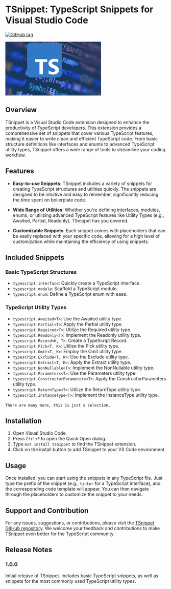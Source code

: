 # TSnippet: TypeScript Snippets for Visual Studio Code

[![GitHub tag](https://img.shields.io/github/tag/dirheimerb/tsnippet.svg?label=version)](1.0.0)

![TSnippet](./images/tslogo.jpeg)

## Overview

TSnippet is a Visual Studio Code extension designed to enhance the productivity of TypeScript developers. This extension provides a comprehensive set of snippets that cover various TypeScript features, making it easier to write clean and efficient TypeScript code. From basic structure definitions like interfaces and enums to advanced TypeScript utility types, TSnippet offers a wide range of tools to streamline your coding workflow.

## Features

- **Easy-to-use Snippets**: TSnippet includes a variety of snippets for creating TypeScript structures and utilities quickly. The snippets are designed to be intuitive and easy to remember, significantly reducing the time spent on boilerplate code.

- **Wide Range of Utilities**: Whether you're defining interfaces, modules, enums, or utilizing advanced TypeScript features like Utility Types (e.g., Awaited, Partial, Readonly), TSnippet has you covered.

- **Customizable Snippets**: Each snippet comes with placeholders that can be easily replaced with your specific code, allowing for a high level of customization while maintaining the efficiency of using snippets.

## Included Snippets

### Basic TypeScript Structures

- `typescript.interface`: Quickly create a TypeScript interface.
- `typescript.module`: Scaffold a TypeScript module.
- `typescript.enum`: Define a TypeScript enum with ease.

### TypeScript Utility Types

- `typescript.Awaited<T>`: Use the Awaited utility type.
- `typescript.Partial<T>`: Apply the Partial utility type.
- `typescript.Required<T>`: Utilize the Required utility type.
- `typescript.Readonly<T>`: Implement the Readonly utility type.
- `typescript.Record<K, T>`: Create a TypeScript Record.
- `typescript.Pick<T, K>`: Utilize the Pick utility type.
- `typescript.Omit<T, K>`: Employ the Omit utility type.
- `typescript.Exclude<T, K>`: Use the Exclude utility type.
- `typescript.Extract<T, K>`: Apply the Extract utility type.
- `typescript.NonNullable<T>`: Implement the NonNullable utility type.
- `typescript.Parameters<T>`: Use the Parameters utility type.
- `typescript.ConstructorParameters<T>`: Apply the ConstructorParameters utility type.
- `typescript.ReturnType<T>`: Utilize the ReturnType utility type.
- `typescript.InstanceType<T>`: Implement the InstanceType utility type.

`There are many more, this is just a selection.`

## Installation

1. Open Visual Studio Code.
2. Press `Ctrl+P` to open the Quick Open dialog.
3. Type `ext install tsnippet` to find the TSnippet extension.
4. Click on the install button to add TSnippet to your VS Code environment.

## Usage

Once installed, you can start using the snippets in any TypeScript file. Just type the prefix of the snippet (e.g., `tinter` for a TypeScript interface), and the corresponding code template will appear. You can then navigate through the placeholders to customize the snippet to your needs.

## Support and Contribution

For any issues, suggestions, or contributions, please visit the [TSnippet GitHub repository](https://github.com/dirheimerb/tsnippet). We welcome your feedback and contributions to make TSnippet even better for the TypeScript community.

## Release Notes

### 1.0.0

Initial release of TSnippet. Includes basic TypeScript snippets, as well as snippets for the most commonly used TypeScript utility types.